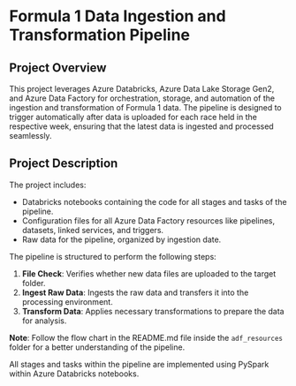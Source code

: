 # Formula 1 Data Ingestion and Transformation Pipeline

## Project Overview

This project leverages Azure Databricks, Azure Data Lake Storage Gen2, and Azure Data Factory for orchestration, storage, and automation of the ingestion and transformation of Formula 1 data. The pipeline is designed to trigger automatically after data is uploaded for each race held in the respective week, ensuring that the latest data is ingested and processed seamlessly.

## Project Description

The project includes:
- Databricks notebooks containing the code for all stages and tasks of the pipeline.
- Configuration files for all Azure Data Factory resources like pipelines, datasets, linked services, and triggers.
- Raw data for the pipeline, organized by ingestion date.

The pipeline is structured to perform the following steps:

1. **File Check**: Verifies whether new data files are uploaded to the target folder.
2. **Ingest Raw Data**: Ingests the raw data and transfers it into the processing environment.
3. **Transform Data**: Applies necessary transformations to prepare the data for analysis.

**Note**: Follow the flow chart in the README.md file inside the `adf_resources` folder for a better understanding of the pipeline.

All stages and tasks within the pipeline are implemented using PySpark within Azure Databricks notebooks.

